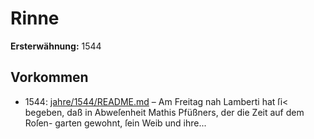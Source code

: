 # Rinne

**Ersterwähnung:** 1544

## Vorkommen
- 1544: [jahre/1544/README.md](../jahre/1544/README.md) – Am Freitag nah Lamberti hat ſi< begeben, daß in
Abweſenheit Mathis Pfüßners, der die Zeit auf dem Roſen-
garten gewohnt, ſein Weib und ihre...
